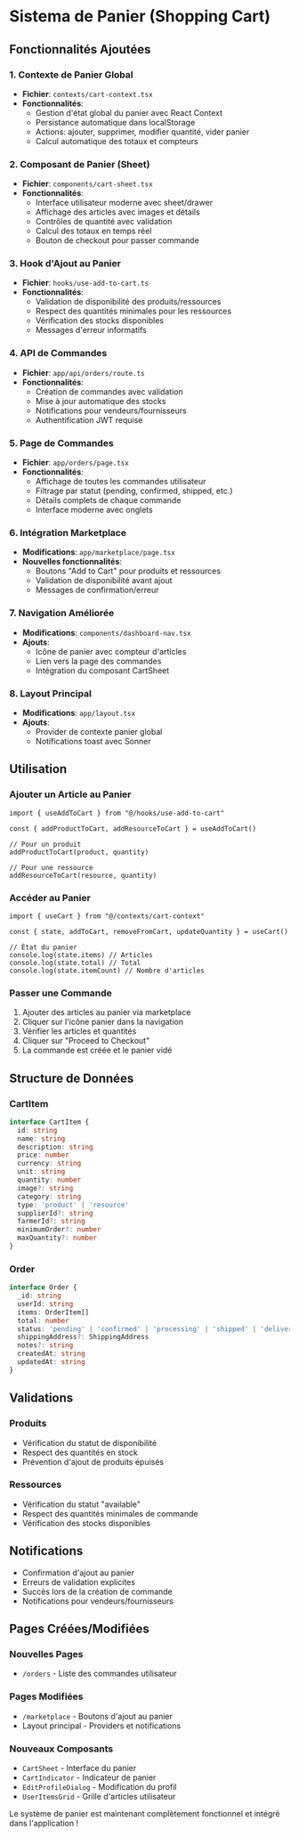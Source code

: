 # Sistema de Panier (Shopping Cart)

## Fonctionnalités Ajoutées

### 1. Contexte de Panier Global
- **Fichier**: `contexts/cart-context.tsx`
- **Fonctionnalités**:
  - Gestion d'état global du panier avec React Context
  - Persistance automatique dans localStorage
  - Actions: ajouter, supprimer, modifier quantité, vider panier
  - Calcul automatique des totaux et compteurs

### 2. Composant de Panier (Sheet)
- **Fichier**: `components/cart-sheet.tsx`
- **Fonctionnalités**:
  - Interface utilisateur moderne avec sheet/drawer
  - Affichage des articles avec images et détails
  - Contrôles de quantité avec validation
  - Calcul des totaux en temps réel
  - Bouton de checkout pour passer commande

### 3. Hook d'Ajout au Panier
- **Fichier**: `hooks/use-add-to-cart.ts`
- **Fonctionnalités**:
  - Validation de disponibilité des produits/ressources
  - Respect des quantités minimales pour les ressources
  - Vérification des stocks disponibles
  - Messages d'erreur informatifs

### 4. API de Commandes
- **Fichier**: `app/api/orders/route.ts`
- **Fonctionnalités**:
  - Création de commandes avec validation
  - Mise à jour automatique des stocks
  - Notifications pour vendeurs/fournisseurs
  - Authentification JWT requise

### 5. Page de Commandes
- **Fichier**: `app/orders/page.tsx`
- **Fonctionnalités**:
  - Affichage de toutes les commandes utilisateur
  - Filtrage par statut (pending, confirmed, shipped, etc.)
  - Détails complets de chaque commande
  - Interface moderne avec onglets

### 6. Intégration Marketplace
- **Modifications**: `app/marketplace/page.tsx`
- **Nouvelles fonctionnalités**:
  - Boutons "Add to Cart" pour produits et ressources
  - Validation de disponibilité avant ajout
  - Messages de confirmation/erreur

### 7. Navigation Améliorée
- **Modifications**: `components/dashboard-nav.tsx`
- **Ajouts**:
  - Icône de panier avec compteur d'articles
  - Lien vers la page des commandes
  - Intégration du composant CartSheet

### 8. Layout Principal
- **Modifications**: `app/layout.tsx`
- **Ajouts**:
  - Provider de contexte panier global
  - Notifications toast avec Sonner

## Utilisation

### Ajouter un Article au Panier
```tsx
import { useAddToCart } from "@/hooks/use-add-to-cart"

const { addProductToCart, addResourceToCart } = useAddToCart()

// Pour un produit
addProductToCart(product, quantity)

// Pour une ressource  
addResourceToCart(resource, quantity)
```

### Accéder au Panier
```tsx
import { useCart } from "@/contexts/cart-context"

const { state, addToCart, removeFromCart, updateQuantity } = useCart()

// État du panier
console.log(state.items) // Articles
console.log(state.total) // Total
console.log(state.itemCount) // Nombre d'articles
```

### Passer une Commande
1. Ajouter des articles au panier via marketplace
2. Cliquer sur l'icône panier dans la navigation
3. Vérifier les articles et quantités
4. Cliquer sur "Proceed to Checkout"
5. La commande est créée et le panier vidé

## Structure de Données

### CartItem
```typescript
interface CartItem {
  id: string
  name: string
  description: string
  price: number
  currency: string
  unit: string
  quantity: number
  image?: string
  category: string
  type: 'product' | 'resource'
  supplierId?: string
  farmerId?: string
  minimumOrder?: number
  maxQuantity?: number
}
```

### Order
```typescript
interface Order {
  _id: string
  userId: string
  items: OrderItem[]
  total: number
  status: 'pending' | 'confirmed' | 'processing' | 'shipped' | 'delivered' | 'cancelled'
  shippingAddress?: ShippingAddress
  notes?: string
  createdAt: string
  updatedAt: string
}
```

## Validations

### Produits
- Vérification du statut de disponibilité
- Respect des quantités en stock
- Prévention d'ajout de produits épuisés

### Ressources
- Vérification du statut "available"
- Respect des quantités minimales de commande
- Vérification des stocks disponibles

## Notifications
- Confirmation d'ajout au panier
- Erreurs de validation explicites
- Succès lors de la création de commande
- Notifications pour vendeurs/fournisseurs

## Pages Créées/Modifiées

### Nouvelles Pages
- `/orders` - Liste des commandes utilisateur

### Pages Modifiées
- `/marketplace` - Boutons d'ajout au panier
- Layout principal - Providers et notifications

### Nouveaux Composants
- `CartSheet` - Interface du panier
- `CartIndicator` - Indicateur de panier
- `EditProfileDialog` - Modification du profil
- `UserItemsGrid` - Grille d'articles utilisateur

Le système de panier est maintenant complètement fonctionnel et intégré dans l'application !